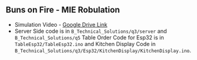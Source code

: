 ## Buns on Fire - MIE Robulation

- Simulation Video - [Google Drive Link](https://drive.google.com/file/d/1nT8amtq2vzVtiJRB1EP265msqhKFWCiS/view?usp=sharing)
- Server Side code is in `B_Technical_Solutions/q3/server` and `B_Technical_Solutions/q5`
Table Order Code for Esp32 is in `TableEsp32/TableEsp32.ino` and Kitchen Display Code in `B_Technical_Solutions/q3/Esp32/KitchenDisplay/KitchenDisplay.ino`.
